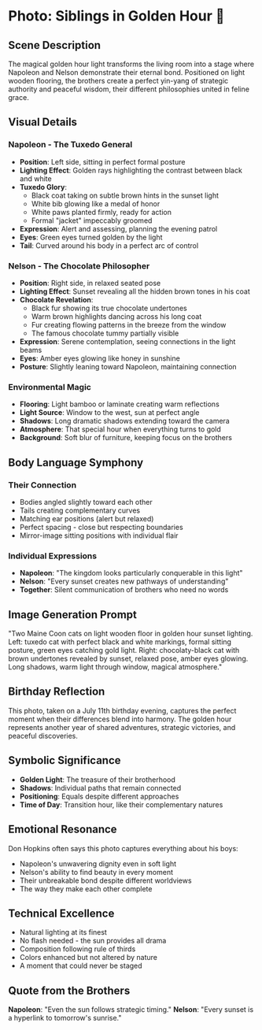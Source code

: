 # Photo: Siblings in Golden Hour 🌅

## Scene Description
The magical golden hour light transforms the living room into a stage where Napoleon and Nelson demonstrate their eternal bond. Positioned on light wooden flooring, the brothers create a perfect yin-yang of strategic authority and peaceful wisdom, their different philosophies united in feline grace.

## Visual Details

### Napoleon - The Tuxedo General
- **Position**: Left side, sitting in perfect formal posture
- **Lighting Effect**: Golden rays highlighting the contrast between black and white
- **Tuxedo Glory**:
  - Black coat taking on subtle brown hints in the sunset light
  - White bib glowing like a medal of honor
  - White paws planted firmly, ready for action
  - Formal "jacket" impeccably groomed
- **Expression**: Alert and assessing, planning the evening patrol
- **Eyes**: Green eyes turned golden by the light
- **Tail**: Curved around his body in a perfect arc of control

### Nelson - The Chocolate Philosopher  
- **Position**: Right side, in relaxed seated pose
- **Lighting Effect**: Sunset revealing all the hidden brown tones in his coat
- **Chocolate Revelation**:
  - Black fur showing its true chocolate undertones
  - Warm brown highlights dancing across his long coat
  - Fur creating flowing patterns in the breeze from the window
  - The famous chocolate tummy partially visible
- **Expression**: Serene contemplation, seeing connections in the light beams
- **Eyes**: Amber eyes glowing like honey in sunshine
- **Posture**: Slightly leaning toward Napoleon, maintaining connection

### Environmental Magic
- **Flooring**: Light bamboo or laminate creating warm reflections
- **Light Source**: Window to the west, sun at perfect angle
- **Shadows**: Long dramatic shadows extending toward the camera
- **Atmosphere**: That special hour when everything turns to gold
- **Background**: Soft blur of furniture, keeping focus on the brothers

## Body Language Symphony

### Their Connection
- Bodies angled slightly toward each other
- Tails creating complementary curves
- Matching ear positions (alert but relaxed)
- Perfect spacing - close but respecting boundaries
- Mirror-image sitting positions with individual flair

### Individual Expressions
- **Napoleon**: "The kingdom looks particularly conquerable in this light"
- **Nelson**: "Every sunset creates new pathways of understanding"
- **Together**: Silent communication of brothers who need no words

## Image Generation Prompt
"Two Maine Coon cats on light wooden floor in golden hour sunset lighting. Left: tuxedo cat with perfect black and white markings, formal sitting posture, green eyes catching gold light. Right: chocolaty-black cat with brown undertones revealed by sunset, relaxed pose, amber eyes glowing. Long shadows, warm light through window, magical atmosphere."

## Birthday Reflection
This photo, taken on a July 11th birthday evening, captures the perfect moment when their differences blend into harmony. The golden hour represents another year of shared adventures, strategic victories, and peaceful discoveries.

## Symbolic Significance
- **Golden Light**: The treasure of their brotherhood
- **Shadows**: Individual paths that remain connected
- **Positioning**: Equals despite different approaches
- **Time of Day**: Transition hour, like their complementary natures

## Emotional Resonance
Don Hopkins often says this photo captures everything about his boys:
- Napoleon's unwavering dignity even in soft light
- Nelson's ability to find beauty in every moment
- Their unbreakable bond despite different worldviews
- The way they make each other complete

## Technical Excellence
- Natural lighting at its finest
- No flash needed - the sun provides all drama
- Composition following rule of thirds
- Colors enhanced but not altered by nature
- A moment that could never be staged

## Quote from the Brothers
**Napoleon**: "Even the sun follows strategic timing."
**Nelson**: "Every sunset is a hyperlink to tomorrow's sunrise." 